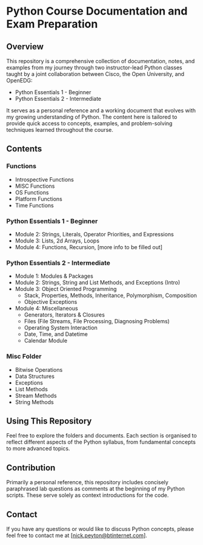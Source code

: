 # Python Course Documentation and Exam Preparation

## Overview

This repository is a comprehensive collection of documentation, notes, and examples from my journey through two instructor-lead Python classes taught by a joint collaboration between Cisco, the Open University, and OpenEDG:

- Python Essentials 1 - Beginner
- Python Essentials 2 - Intermediate

It serves as a personal reference and a working document that evolves with my growing understanding of Python. The content here is tailored to provide quick access to concepts, examples, and problem-solving techniques learned throughout the course.

## Contents

### Functions
- Introspective Functions
- MISC Functions
- OS Functions
- Platform Functions
- Time Functions

### Python Essentials 1 - Beginner
- Module 2: Strings, Literals, Operator Priorities, and Expressions
- Module 3: Lists, 2d Arrays, Loops
- Module 4: Functions, Recursion, [more info to be filled out]

### Python Essentials 2 - Intermediate
- Module 1: Modules & Packages
- Module 2: Strings, String and List Methods, and Exceptions (Intro)
- Module 3: Object Oriented Programming 
  - Stack, Properties, Methods, Inheritance, Polymorphism, Composition
  - Objective Exceptions
- Module 4: Miscellaneous
  - Generators, Iterators & Closures
  - Files (File Streams, File Processing, Diagnosing Problems)
  - Operating System Interaction
  - Date, Time, and Datetime
  - Calendar Module

### Misc Folder
- Bitwise Operations
- Data Structures
- Exceptions
- List Methods
- Stream Methods
- String Methods

## Using This Repository

Feel free to explore the folders and documents. Each section is organised to reflect different aspects of the Python syllabus, from fundamental concepts to more advanced topics.

## Contribution

Primarily a personal reference, this repository includes concisely paraphrased lab questions as comments at the beginning of my Python scripts. These serve solely as context introductions for the code.

## Contact

If you have any questions or would like to discuss Python concepts, please feel free to contact me at [nick.peyton@btinternet.com].

